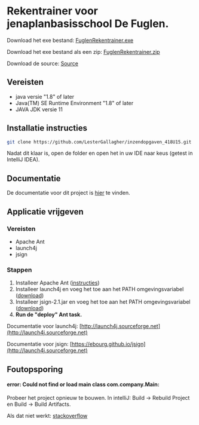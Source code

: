 # Rekentrainer voor jenaplanbasisschool De Fuglen.

Download het exe bestand: [FuglenRekentrainer.exe](https://esstudio.site/inzendopgaven_418U15/out/exe/FuglenRekentrainer.exe)

Download het exe bestand als een zip: [FuglenRekentrainer.zip](https://esstudio.site/inzendopgaven_418U15/out/exe/FuglenRekentrainer.zip)

Download de source: [Source](https://github.com/LesterGallagher/inzendopgaven_418U15/zipball/master)

## Vereisten

- java versie "1.8" of later
- Java(TM) SE Runtime Environment "1.8" of later
- JAVA JDK versie 11

## Installatie instructies

```bash
git clone https://github.com/LesterGallagher/inzendopgaven_418U15.git
```
Nadat dit klaar is, open de folder en open het in uw IDE naar keus (getest in IntelliJ IDEA).

## Documentatie

De documentatie voor dit project is [hier](https://esstudio.site/inzendopgaven_418U15/doc) te vinden.

## Applicatie vrijgeven

### Vereisten

- Apache Ant
- launch4j
- jsign 

### Stappen

1. Installeer Apache Ant ([instructies](https://www.mkyong.com/ant/how-to-install-apache-ant-on-windows/))
2. Installeer launch4j en voeg het toe aan het PATH omgevingsvariabel ([download](https://sourceforge.net/projects/launch4j/files/launch4j-3/3.12))
3. Installeer jsign-2.1.jar en voeg het toe aan het PATH omgevingsvariabel ([download](https://ebourg.github.io/jsign))
4. **Run de "deploy" Ant task.**

Documentatie voor launch4j: [http://launch4j.sourceforge.net](http://launch4j.sourceforge.net)

Documentatie voor jsign: [https://ebourg.github.io/jsign](http://launch4j.sourceforge.net)

## Foutopsporing

#### error: Could not find or load main class com.company.Main:
Probeer het project opnieuw te bouwen. In intelliJ: Build -> Rebuild Project en Build -> Build Artifacts.

Als dat niet werkt: [stackoverflow](https://stackoverflow.com/questions/10654120/error-could-not-find-or-load-main-class-in-intellij-ide)


